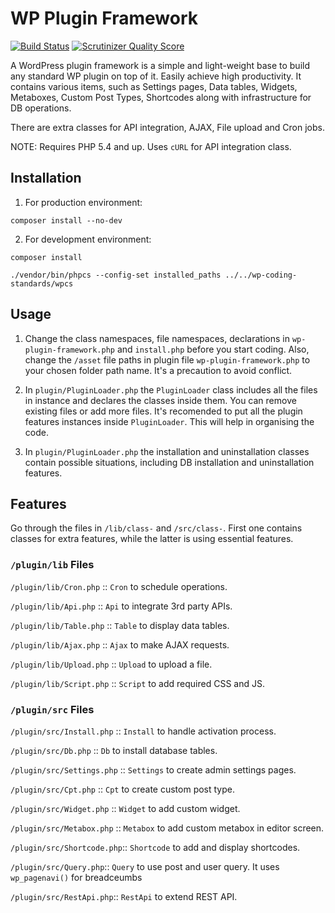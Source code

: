 # WP Plugin Framework
[![Build Status](https://travis-ci.org/nirjharlo/wp-plugin-framework.svg?branch=master)](https://travis-ci.org/nirjharlo/wp-plugin-framework)
[![Scrutinizer Quality Score](https://scrutinizer-ci.com/g/nirjharlo/wp-plugin-framework/badges/quality-score.png?b=master)](https://scrutinizer-ci.com/g/nirjharlo/wp-plugin-framework/)

A WordPress plugin framework is a simple and light-weight base to build any standard WP plugin on top of it. Easily achieve high productivity.
It contains various items, such as Settings pages, Data tables, Widgets, Metaboxes, Custom Post Types, Shortcodes along with infrastructure for DB operations.

There are extra classes for API integration, AJAX, File upload and Cron jobs.

NOTE: Requires PHP 5.4 and up. Uses `cURL` for API integration class.

## Installation
1. For production environment:
```
composer install --no-dev
```
2. For development environment:
```
composer install
```
```
./vendor/bin/phpcs --config-set installed_paths ../../wp-coding-standards/wpcs
```


## Usage

1. Change the class namespaces, file namespaces, declarations in `wp-plugin-framework.php` and `install.php` before you start coding.
Also, change the `/asset` file paths in plugin file `wp-plugin-framework.php` to your chosen folder path name.
It's a precaution to avoid conflict.

2. In `plugin/PluginLoader.php` the `PluginLoader` class includes all the files in instance and declares the classes inside them. You can remove existing files or add more files. It's recomended to put all the plugin features instances inside `PluginLoader`. This will help in organising the code.

3. In `plugin/PluginLoader.php` the installation and uninstallation classes contain possible situations, including DB installation and uninstallation features.

## Features

Go through the files in `/lib/class-` and `/src/class-`. First one contains classes for extra features, while the latter is using essential features.

### `/plugin/lib` Files

`/plugin/lib/Cron.php` :: `Cron` to schedule operations.

`/plugin/lib/Api.php` :: `Api` to integrate 3rd party APIs.

`/plugin/lib/Table.php` :: `Table` to display data tables.

`/plugin/lib/Ajax.php` :: `Ajax` to make AJAX requests.

`/plugin/lib/Upload.php` :: `Upload` to upload a file.

`/plugin/lib/Script.php` :: `Script` to add required CSS and JS.

### `/plugin/src` Files

`/plugin/src/Install.php` :: `Install` to handle activation process.

`/plugin/src/Db.php` :: `Db` to install database tables.

`/plugin/src/Settings.php` :: `Settings` to create admin settings pages.

`/plugin/src/Cpt.php` :: `Cpt` to create custom post type.

`/plugin/src/Widget.php` :: `Widget` to add custom widget.

`/plugin/src/Metabox.php` :: `Metabox` to add custom metabox in editor screen.

`/plugin/src/Shortcode.php`:: `Shortcode` to add and display shortcodes.

`/plugin/src/Query.php`:: `Query` to use post and user query. It uses `wp_pagenavi()` for breadceumbs

`/plugin/src/RestApi.php`:: `RestApi` to extend REST API.

